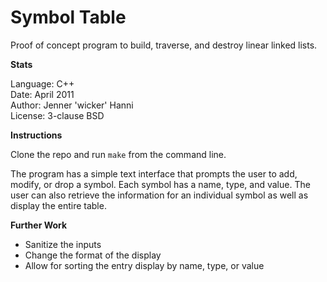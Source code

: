 Symbol Table
============

Proof of concept program to build, traverse, and destroy linear linked lists. 

**Stats**

Language: C++  
Date: April 2011  
Author: Jenner 'wicker' Hanni  
License: 3-clause BSD

**Instructions**

Clone the repo and run <code>make</code> from the command line.

The program has a simple text interface that prompts the user to add, modify, or drop a symbol. Each symbol has a name, type, and value. The user can also retrieve the information for an individual symbol as well as display the entire table.

**Further Work**

- Sanitize the inputs
- Change the format of the display
- Allow for sorting the entry display by name, type, or value
